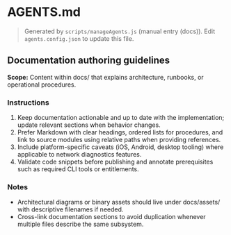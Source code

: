 # AGENTS.md
> Generated by `scripts/manageAgents.js` (manual entry (docs)). Edit `agents.config.json` to update this file.

## Documentation authoring guidelines

**Scope:** Content within docs/ that explains architecture, runbooks, or operational procedures.

### Instructions
1. Keep documentation actionable and up to date with the implementation; update relevant sections when behavior changes.
2. Prefer Markdown with clear headings, ordered lists for procedures, and link to source modules using relative paths when providing references.
3. Include platform-specific caveats (iOS, Android, desktop tooling) where applicable to network diagnostics features.
4. Validate code snippets before publishing and annotate prerequisites such as required CLI tools or entitlements.

### Notes
- Architectural diagrams or binary assets should live under docs/assets/ with descriptive filenames if needed.
- Cross-link documentation sections to avoid duplication whenever multiple files describe the same subsystem.

